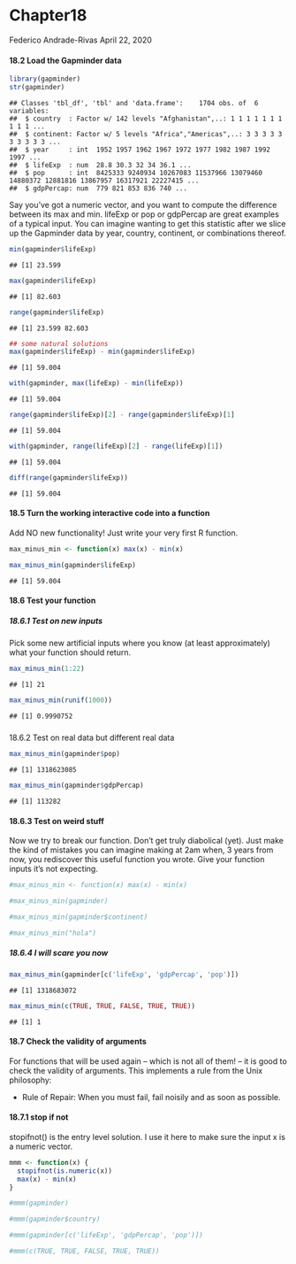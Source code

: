 Chapter18
================
Federico Andrade-Rivas
April 22, 2020

#### 18.2 Load the Gapminder data

``` r
library(gapminder)
str(gapminder)
```

    ## Classes 'tbl_df', 'tbl' and 'data.frame':    1704 obs. of  6 variables:
    ##  $ country  : Factor w/ 142 levels "Afghanistan",..: 1 1 1 1 1 1 1 1 1 1 ...
    ##  $ continent: Factor w/ 5 levels "Africa","Americas",..: 3 3 3 3 3 3 3 3 3 3 ...
    ##  $ year     : int  1952 1957 1962 1967 1972 1977 1982 1987 1992 1997 ...
    ##  $ lifeExp  : num  28.8 30.3 32 34 36.1 ...
    ##  $ pop      : int  8425333 9240934 10267083 11537966 13079460 14880372 12881816 13867957 16317921 22227415 ...
    ##  $ gdpPercap: num  779 821 853 836 740 ...

Say you’ve got a numeric vector, and you want to compute the difference between its max and min. lifeExp or pop or gdpPercap are great examples of a typical input. You can imagine wanting to get this statistic after we slice up the Gapminder data by year, country, continent, or combinations thereof.

``` r
min(gapminder$lifeExp)
```

    ## [1] 23.599

``` r
max(gapminder$lifeExp)
```

    ## [1] 82.603

``` r
range(gapminder$lifeExp)
```

    ## [1] 23.599 82.603

``` r
## some natural solutions
max(gapminder$lifeExp) - min(gapminder$lifeExp)
```

    ## [1] 59.004

``` r
with(gapminder, max(lifeExp) - min(lifeExp))
```

    ## [1] 59.004

``` r
range(gapminder$lifeExp)[2] - range(gapminder$lifeExp)[1]
```

    ## [1] 59.004

``` r
with(gapminder, range(lifeExp)[2] - range(lifeExp)[1])
```

    ## [1] 59.004

``` r
diff(range(gapminder$lifeExp))
```

    ## [1] 59.004

#### 18.5 Turn the working interactive code into a function

Add NO new functionality! Just write your very first R function.

``` r
max_minus_min <- function(x) max(x) - min(x)

max_minus_min(gapminder$lifeExp)
```

    ## [1] 59.004

#### 18.6 Test your function

##### 18.6.1 Test on new inputs

Pick some new artificial inputs where you know (at least approximately) what your function should return.

``` r
max_minus_min(1:22)
```

    ## [1] 21

``` r
max_minus_min(runif(1000))
```

    ## [1] 0.9990752

##### 

18.6.2 Test on real data but different real data

``` r
max_minus_min(gapminder$pop)
```

    ## [1] 1318623085

``` r
max_minus_min(gapminder$gdpPercap)
```

    ## [1] 113282

#### 18.6.3 Test on weird stuff

Now we try to break our function. Don’t get truly diabolical (yet). Just make the kind of mistakes you can imagine making at 2am when, 3 years from now, you rediscover this useful function you wrote. Give your function inputs it’s not expecting.

``` r
#max_minus_min <- function(x) max(x) - min(x)

#max_minus_min(gapminder)

#max_minus_min(gapminder$continent)

#max_minus_min("hola")
```

##### 18.6.4 I will scare you now

``` r
max_minus_min(gapminder[c('lifeExp', 'gdpPercap', 'pop')])
```

    ## [1] 1318683072

``` r
max_minus_min(c(TRUE, TRUE, FALSE, TRUE, TRUE))
```

    ## [1] 1

#### 18.7 Check the validity of arguments

For functions that will be used again – which is not all of them! – it is good to check the validity of arguments. This implements a rule from the Unix philosophy:

-   Rule of Repair: When you must fail, fail noisily and as soon as possible.

#### 18.7.1 stop if not

stopifnot() is the entry level solution. I use it here to make sure the input x is a numeric vector.

``` r
mmm <- function(x) {
  stopifnot(is.numeric(x))
  max(x) - min(x)
}

#mmm(gapminder)

#mmm(gapminder$country)

#mmm(gapminder[c('lifeExp', 'gdpPercap', 'pop')])

#mmm(c(TRUE, TRUE, FALSE, TRUE, TRUE))
```
